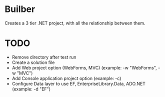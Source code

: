 Builber
=======

Creates a 3 tier .NET project, with all the relationship between them.


TODO
====
* Remove directory after test run
* Create a solution file
* Add Web project option (WebForms, MVC) (example: -w "WebForms", -w "MVC")
* Add Console application project option (example: -c)
* Configure Data layer to use EF, EnterpriseLibrary.Data, ADO.NET (example: -d "EF")
